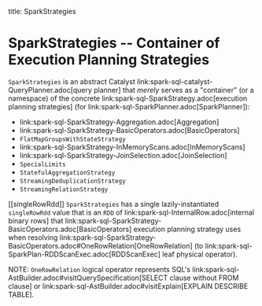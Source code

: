 title: SparkStrategies

# SparkStrategies -- Container of Execution Planning Strategies

`SparkStrategies` is an abstract Catalyst link:spark-sql-catalyst-QueryPlanner.adoc[query planner] that _merely_ serves as a "container" (or a namespace) of the concrete link:spark-sql-SparkStrategy.adoc[execution planning strategies] (for link:spark-sql-SparkPlanner.adoc[SparkPlanner]):

* link:spark-sql-SparkStrategy-Aggregation.adoc[Aggregation]
* link:spark-sql-SparkStrategy-BasicOperators.adoc[BasicOperators]
* `FlatMapGroupsWithStateStrategy`
* link:spark-sql-SparkStrategy-InMemoryScans.adoc[InMemoryScans]
* link:spark-sql-SparkStrategy-JoinSelection.adoc[JoinSelection]
* `SpecialLimits`
* `StatefulAggregationStrategy`
* `StreamingDeduplicationStrategy`
* `StreamingRelationStrategy`

[[singleRowRdd]]
`SparkStrategies` has a single lazily-instantiated `singleRowRdd` value that is an `RDD` of link:spark-sql-InternalRow.adoc[internal binary rows] that link:spark-sql-SparkStrategy-BasicOperators.adoc[BasicOperators] execution planning strategy uses when resolving link:spark-sql-SparkStrategy-BasicOperators.adoc#OneRowRelation[OneRowRelation] (to link:spark-sql-SparkPlan-RDDScanExec.adoc[RDDScanExec] leaf physical operator).

NOTE: `OneRowRelation` logical operator represents SQL's link:spark-sql-AstBuilder.adoc#visitQuerySpecification[SELECT clause without FROM clause] or link:spark-sql-AstBuilder.adoc#visitExplain[EXPLAIN DESCRIBE TABLE].
